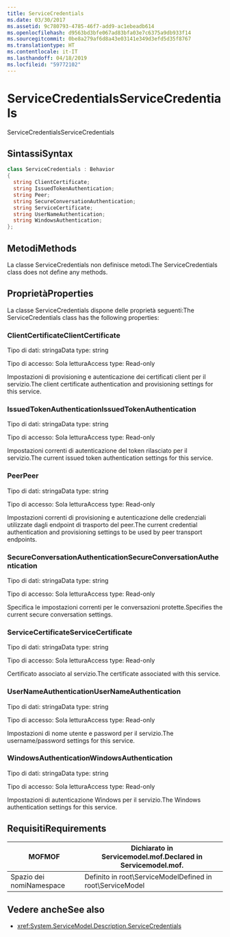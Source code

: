 ```yaml
---
title: ServiceCredentials
ms.date: 03/30/2017
ms.assetid: 9c780793-4785-46f7-add9-ac1ebeadb614
ms.openlocfilehash: d9563bd3bfe067ad83bfa03e7c6375a9db933f14
ms.sourcegitcommit: 0be8a279af6d8a43e03141e349d3efd5d35f8767
ms.translationtype: HT
ms.contentlocale: it-IT
ms.lasthandoff: 04/18/2019
ms.locfileid: "59772102"
---
```

# <a name="servicecredentials"></a><span data-ttu-id="dd663-102">ServiceCredentials</span><span class="sxs-lookup"><span data-stu-id="dd663-102">ServiceCredentials</span></span>
<span data-ttu-id="dd663-103">ServiceCredentials</span><span class="sxs-lookup"><span data-stu-id="dd663-103">ServiceCredentials</span></span>  
  
## <a name="syntax"></a><span data-ttu-id="dd663-104">Sintassi</span><span class="sxs-lookup"><span data-stu-id="dd663-104">Syntax</span></span>  
  
```csharp
class ServiceCredentials : Behavior  
{  
  string ClientCertificate;  
  string IssuedTokenAuthentication;  
  string Peer;  
  string SecureConversationAuthentication;  
  string ServiceCertificate;  
  string UserNameAuthentication;  
  string WindowsAuthentication;  
};  
```  
  
## <a name="methods"></a><span data-ttu-id="dd663-105">Metodi</span><span class="sxs-lookup"><span data-stu-id="dd663-105">Methods</span></span>  
 <span data-ttu-id="dd663-106">La classe ServiceCredentials non definisce metodi.</span><span class="sxs-lookup"><span data-stu-id="dd663-106">The ServiceCredentials class does not define any methods.</span></span>  
  
## <a name="properties"></a><span data-ttu-id="dd663-107">Proprietà</span><span class="sxs-lookup"><span data-stu-id="dd663-107">Properties</span></span>  
 <span data-ttu-id="dd663-108">La classe ServiceCredentials dispone delle proprietà seguenti:</span><span class="sxs-lookup"><span data-stu-id="dd663-108">The ServiceCredentials class has the following properties:</span></span>  
  
### <a name="clientcertificate"></a><span data-ttu-id="dd663-109">ClientCertificate</span><span class="sxs-lookup"><span data-stu-id="dd663-109">ClientCertificate</span></span>  
 <span data-ttu-id="dd663-110">Tipo di dati: stringa</span><span class="sxs-lookup"><span data-stu-id="dd663-110">Data type: string</span></span>  
  
 <span data-ttu-id="dd663-111">Tipo di accesso: Sola lettura</span><span class="sxs-lookup"><span data-stu-id="dd663-111">Access type: Read-only</span></span>  
  
 <span data-ttu-id="dd663-112">Impostazioni di provisioning e autenticazione dei certificati client per il servizio.</span><span class="sxs-lookup"><span data-stu-id="dd663-112">The client certificate authentication and provisioning settings for this service.</span></span>  
  
### <a name="issuedtokenauthentication"></a><span data-ttu-id="dd663-113">IssuedTokenAuthentication</span><span class="sxs-lookup"><span data-stu-id="dd663-113">IssuedTokenAuthentication</span></span>  
 <span data-ttu-id="dd663-114">Tipo di dati: stringa</span><span class="sxs-lookup"><span data-stu-id="dd663-114">Data type: string</span></span>  
  
 <span data-ttu-id="dd663-115">Tipo di accesso: Sola lettura</span><span class="sxs-lookup"><span data-stu-id="dd663-115">Access type: Read-only</span></span>  
  
 <span data-ttu-id="dd663-116">Impostazioni correnti di autenticazione del token rilasciato per il servizio.</span><span class="sxs-lookup"><span data-stu-id="dd663-116">The current issued token authentication settings for this service.</span></span>  
  
### <a name="peer"></a><span data-ttu-id="dd663-117">Peer</span><span class="sxs-lookup"><span data-stu-id="dd663-117">Peer</span></span>  
 <span data-ttu-id="dd663-118">Tipo di dati: stringa</span><span class="sxs-lookup"><span data-stu-id="dd663-118">Data type: string</span></span>  
  
 <span data-ttu-id="dd663-119">Tipo di accesso: Sola lettura</span><span class="sxs-lookup"><span data-stu-id="dd663-119">Access type: Read-only</span></span>  
  
 <span data-ttu-id="dd663-120">Impostazioni correnti di provisioning e autenticazione delle credenziali utilizzate dagli endpoint di trasporto del peer.</span><span class="sxs-lookup"><span data-stu-id="dd663-120">The current credential authentication and provisioning settings to be used by peer transport endpoints.</span></span>  
  
### <a name="secureconversationauthentication"></a><span data-ttu-id="dd663-121">SecureConversationAuthentication</span><span class="sxs-lookup"><span data-stu-id="dd663-121">SecureConversationAuthentication</span></span>  
 <span data-ttu-id="dd663-122">Tipo di dati: stringa</span><span class="sxs-lookup"><span data-stu-id="dd663-122">Data type: string</span></span>  
  
 <span data-ttu-id="dd663-123">Tipo di accesso: Sola lettura</span><span class="sxs-lookup"><span data-stu-id="dd663-123">Access type: Read-only</span></span>  
  
 <span data-ttu-id="dd663-124">Specifica le impostazioni correnti per le conversazioni protette.</span><span class="sxs-lookup"><span data-stu-id="dd663-124">Specifies the current secure conversation settings.</span></span>  
  
### <a name="servicecertificate"></a><span data-ttu-id="dd663-125">ServiceCertificate</span><span class="sxs-lookup"><span data-stu-id="dd663-125">ServiceCertificate</span></span>  
 <span data-ttu-id="dd663-126">Tipo di dati: stringa</span><span class="sxs-lookup"><span data-stu-id="dd663-126">Data type: string</span></span>  
  
 <span data-ttu-id="dd663-127">Tipo di accesso: Sola lettura</span><span class="sxs-lookup"><span data-stu-id="dd663-127">Access type: Read-only</span></span>  
  
 <span data-ttu-id="dd663-128">Certificato associato al servizio.</span><span class="sxs-lookup"><span data-stu-id="dd663-128">The certificate associated with this service.</span></span>  
  
### <a name="usernameauthentication"></a><span data-ttu-id="dd663-129">UserNameAuthentication</span><span class="sxs-lookup"><span data-stu-id="dd663-129">UserNameAuthentication</span></span>  
 <span data-ttu-id="dd663-130">Tipo di dati: stringa</span><span class="sxs-lookup"><span data-stu-id="dd663-130">Data type: string</span></span>  
  
 <span data-ttu-id="dd663-131">Tipo di accesso: Sola lettura</span><span class="sxs-lookup"><span data-stu-id="dd663-131">Access type: Read-only</span></span>  
  
 <span data-ttu-id="dd663-132">Impostazioni di nome utente e password per il servizio.</span><span class="sxs-lookup"><span data-stu-id="dd663-132">The username/password settings for this service.</span></span>  
  
### <a name="windowsauthentication"></a><span data-ttu-id="dd663-133">WindowsAuthentication</span><span class="sxs-lookup"><span data-stu-id="dd663-133">WindowsAuthentication</span></span>  
 <span data-ttu-id="dd663-134">Tipo di dati: stringa</span><span class="sxs-lookup"><span data-stu-id="dd663-134">Data type: string</span></span>  
  
 <span data-ttu-id="dd663-135">Tipo di accesso: Sola lettura</span><span class="sxs-lookup"><span data-stu-id="dd663-135">Access type: Read-only</span></span>  
  
 <span data-ttu-id="dd663-136">Impostazioni di autenticazione Windows per il servizio.</span><span class="sxs-lookup"><span data-stu-id="dd663-136">The Windows authentication settings for this service.</span></span>  
  
## <a name="requirements"></a><span data-ttu-id="dd663-137">Requisiti</span><span class="sxs-lookup"><span data-stu-id="dd663-137">Requirements</span></span>  
  
|<span data-ttu-id="dd663-138">MOF</span><span class="sxs-lookup"><span data-stu-id="dd663-138">MOF</span></span>|<span data-ttu-id="dd663-139">Dichiarato in Servicemodel.mof.</span><span class="sxs-lookup"><span data-stu-id="dd663-139">Declared in Servicemodel.mof.</span></span>|  
|---------|-----------------------------------|  
|<span data-ttu-id="dd663-140">Spazio dei nomi</span><span class="sxs-lookup"><span data-stu-id="dd663-140">Namespace</span></span>|<span data-ttu-id="dd663-141">Definito in root\ServiceModel</span><span class="sxs-lookup"><span data-stu-id="dd663-141">Defined in root\ServiceModel</span></span>|  
  
## <a name="see-also"></a><span data-ttu-id="dd663-142">Vedere anche</span><span class="sxs-lookup"><span data-stu-id="dd663-142">See also</span></span>

- <xref:System.ServiceModel.Description.ServiceCredentials>

